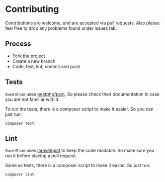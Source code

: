 # Contributing

Contributions are welcome, and are accepted via pull requests. Also please feel free to drop any problems found under issues tab.

## Process

- Fork the project
- Create a new branch
- Code, test, lint, commit and push

## Tests

`SweetEnum` uses [pestphp/pest](https://github.com/pestphp/pest). So please check their documentation in case you are not familiar with it.

To run the tests, there is a composer script to make it easier. So you can just run:

```shell
composer test
```

## Lint

`SweetEnum` uses [laravel/pint](https://github.com/laravel/pint) to keep the code readable. So make sure you run it before placing a pull request.

Same as tests, there is a composer script to make it easier. So just run:

```shell
composer lint
```
